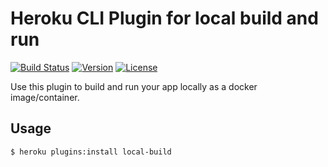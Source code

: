 # Heroku CLI Plugin for local build and run

[![Build Status](https://travis-ci.org/heroku/plugin-local-build.svg?branch=master)](https://travis-ci.org/heroku/plugin-local-build)
[![Version](https://img.shields.io/npm/v/@heroku-cli/plugin-local-build.svg)](https://npmjs.org/package/@heroku-cli/plugin-local-build)
[![License](https://img.shields.io/github/license/heroku/plugin-local-build.svg)](https://github.com/heroku/plugin-local-build/blob/master/LICENSE)

Use this plugin to build and run your app locally as a docker image/container.

## Usage

```sh-session
$ heroku plugins:install local-build
```

